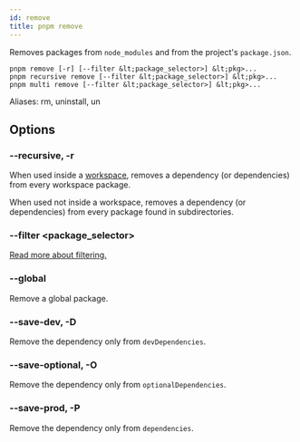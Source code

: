```yaml
---
id: remove
title: pnpm remove
---
```


Removes packages from `node_modules` and from the project's `package.json`.

```text
pnpm remove [-r] [--filter &lt;package_selector>] &lt;pkg>...
pnpm recursive remove [--filter &lt;package_selector>] &lt;pkg>...
pnpm multi remove [--filter &lt;package_selector>] &lt;pkg>...
```

Aliases: rm, uninstall, un

## Options

### --recursive, -r

When used inside a [workspace](../workspaces), removes a dependency (or dependencies)
from every workspace package.

When used not inside a workspace, removes a dependency (or dependencies)
from every package found in subdirectories.

### --filter &lt;package_selector>

[Read more about filtering.](../filtering)

### --global

Remove a global package.

### --save-dev, -D

Remove the dependency only from `devDependencies`.

### --save-optional, -O

Remove the dependency only from `optionalDependencies`.

### --save-prod, -P

Remove the dependency only from `dependencies`.


